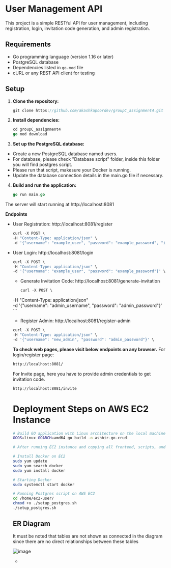 # User Management API

This project is a simple RESTful API for user management, including registration, login, invitation code generation, and admin registration.

## Requirements

- Go programming language (version 1.16 or later)
- PostgreSQL database
- Dependencies listed in `go.mod` file
- cURL or any REST API client for testing

## Setup

1. **Clone the repository:**

   ```go
   git clone https://github.com/akashkapoordev/groupC_assignment4.git
   ```

2. **Install dependencies:**
    ```go
    cd groupC_assignment4
    go mod download
    ```

3. **Set up the PostgreSQL database:**

- Create a new PostgreSQL database named users.
- For database, please check "Database script" folder, inside this folder you will find postgres script.
- Please run that script, makesure your Docker is running.
- Update the database connection details in the main.go file if necessary.

4. **Build and run the application:**
    ```go
    go run main.go
    ```
The server will start running at http://localhost:8081

**Endpoints**
- User Registration:
    http://localhost:8081/register
    ```go
    curl -X POST \
  -H "Content-Type: application/json" \
  -d '{"username": "example_user", "password": "example_password", "invitation_code": "example_invitation_code"}' \
  
    ```
- User Login:
    http://localhost:8081/login
    ```go
    curl -X POST \
    -H "Content-Type: application/json" \
    -d '{"username": "example_user", "password": "example_password"}' \
    
    ```
    - Generate Invitation Code:
      http://localhost:8081/generate-invitation
       ```go
       curl -X POST \
  -H "Content-Type: application/json" \
  -d '{"username": "admin_username", "password": "admin_password"}' \
       ```
    - Register Admin:
    http://localhost:8081/register-admin
    ```go
    curl -X POST \
  -H "Content-Type: application/json" \
  -d '{"username": "new_admin", "password": "admin_password"}' \

    ```

    **To check web pages, please visit below endpoints on any browser.**
    For login/register page:
    
    ```bash
    http://localhost:8081/
    ```

    For Invite page, here you have to provide admin credentials to get invitation code.
    ```bash
    http://localhost:8081/invite
    ```
   # Deployment Steps on AWS EC2 Instance
   ```bash
   # Build GO application with Linux architecture on the local machine
   GOOS=linux GOARCH=amd64 go build -o ashbir-go-crud
   
   # After running EC2 instance and copying all frontend, scripts, and main.go files
   
   # Install Docker on EC2
   sudo yum update
   sudo yum search docker
   sudo yum install docker
   
   # Starting Docker
   sudo systemctl start docker
   
   # Running Postgres script on AWS EC2
   cd /home/ec2-user/
   chmod +x ./setup_postgres.sh
   ./setup_postgres.sh
   ```

   ## ER Diagram

   It must be noted that tables are not shown as connected in the diagram since there are no direct 
   relationships between these tables

  ![image](https://github.com/akashkapoordev/groupC_assignment5/assets/96789490/5ac18403-fec8-439f-b051-ebff505d0c83)
  


    -
